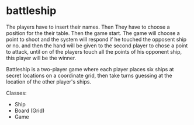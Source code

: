 
# battleship
The players have to insert their names.
Then They have to choose a position for the their table. 
Then the game start.
The game will choose a point to shoot and the system will respond if he touched the opposent ship or no. 
and then the hand will be given to the second player to chose a point to attack, 
until on of the players touch all the points of his opponent ship, 
this player will be the winner.

Battleship is a two-player game where each player places
six ships at secret locations on a coordinate grid, then take
turns guessing at the location of the other player's ships.

Classes:
- Ship
- Board (Grid)
- Game

